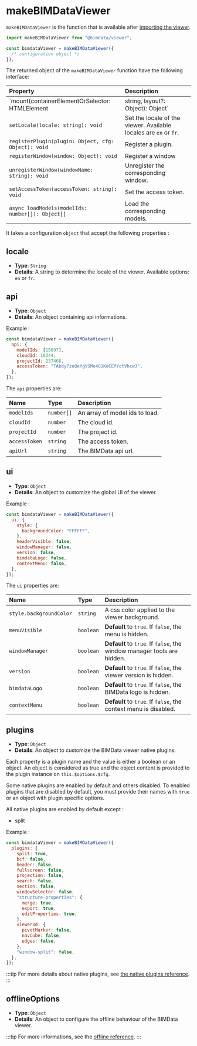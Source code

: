 # makeBIMDataViewer

`makeBIMDataViewer` is the function that is available after [importing the viewer](/viewer/getting_started.html).

```javascript
import makeBIMDataViewer from "@bimdata/viewer";

const bimdataViewer = makeBIMDataViewer({
  /* configuration object */
});
```

The returned object of the `makeBIMDataViewer` function have the following interface:

| Property                                                                           | Description                                                                  |
| :--------------------------------------------------------------------------------- | :--------------------------------------------------------------------------- |
| `mount(containerElementOrSelector: HTMLElement | string, layout?: Object): Object` | Mount the viewer on the corresponding DOM element with the specified layout. |
| `setLocale(locale: string): void`                                                  | Set the locale of the viewer. Available locales are `en` or `fr`.            |
| `registerPlugin(plugin: Object, cfg: Object): void`                                | Register a plugin.                                                           |
| `registerWindow(window: Object): void`                                             | Register a window                                                            |
| `unregisterWindow(windowName: string): void`                                       | Unregister the corresponding window.                                         |
| `setAccessToken(accessToken: string): void`                                        | Set the access token.                                                        |
| `async loadModels(modelIds: number[]): Object[]`                                             | Load the corresponding models.                                                 |

It takes a configuration `object` that accept the following properties :

## locale

- **Type**: `String`
- **Details**: A string to determine the locale of the viewer. Available options: `en` or `fr`.

## api

- **Type**: `Object`
- **Details**: An object containing api informations.

Example :

```javascript
const bimdataViewer = makeBIMDataViewer({
  api: {
    modelIds: [15097],
    cloudId: 10344,
    projectId: 237466,
    accessToken: "TAbdyPzoQeYgVSMe4GUKoCEfYctVhcwJ",
  },
});
```

The `api` properties are:

| Name          | Type       | Description                  |
| :------------ | :--------- | :--------------------------- |
| `modelIds`    | `number[]` | An array of model ids to load. |
| `cloudId`     | `number`   | The cloud id.                |
| `projectId`   | `number`   | The project id.              |
| `accessToken` | `string`   | The access token.            |
| `apiUrl`      | `string`   | The BIMData api url.         |

## ui

- **Type**: `Object`
- **Details**: An object to customize the global UI of the viewer.

Example :

```javascript
const bimdataViewer = makeBIMDataViewer({
  ui: {
    style: {
      backgroundColor: "FFFFFF",
    },
    headerVisible: false,
    windowManager: false,
    version: false,
    bimdataLogo: false,
    contextMenu: false,
  },
});
```

The `ui` properties are:

| Name                    | Type      | Description                                                             |
| :---------------------- | :-------- | :---------------------------------------------------------------------- |
| `style.backgroundColor` | `string`  | A css color applied to the viewer background.                           |
| `menuVisible`           | `boolean` | **Default** to `true`. If `false`, the menu is hidden.                |
| `windowManager`         | `boolean` | **Default** to `true`. If `false`, the window manager tools are hidden. |
| `version`               | `boolean` | **Default** to `true`. If `false`, the viewer version is hidden.        |
| `bimdataLogo`           | `boolean` | **Default** to `true`. If `false`, the BIMData logo is hidden.          |
| `contextMenu`           | `boolean` | **Default** to `true`. If `false`, the context menu is disabled.        |

## plugins

- **Type**: `Object`
- **Details**: An object to customize the BIMData viewer native plugins.

Each property is a plugin name and the value is either a boolean or an object. An object is considered as true and the object content is provided to the plugin instance on `this.$options.$cfg`.

Some native plugins are enabled by default and others disabled. To enabled plugins that are disabled by default, you must provide their names with `true` or an object with plugin specific options.

All native plugins are enabled by default except :

- split

Example :

```javascript
const bimdataViewer = makeBIMDataViewer({
  plugins: {
    split: true,
    bcf: false,
    header: false,
    fullscreen: false,
    projection: false,
    search: false,
    section: false,
    windowSelector: false,
    "structure-properties": {
      merge: true,
      export: true,
      editProperties: true,
    },
    viewer3d: {
      pivotMarker: false,
      navCube: false,
      edges: false,
    },
    "window-split": false,
  },
});
```

:::tip
For more details about native plugins, see [the native plugins reference](/viewer/reference/native_plugins.html).
:::

## offlineOptions

- **Type**: `Object`
- **Details**: An object to configure the offline behaviour of the BIMData viewer.

:::tip
For more informations, see the [offline reference](./offline.html).
:::
